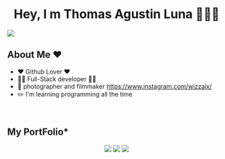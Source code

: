 <div align="center">
<h1 align="center">Hey, I m <B>Thomas Agustin Luna</B> 👋👋👋</h1>
</div>
<img src="https://i.imgur.com/weNbhGZ.png">



## About Me ❤️

- ❤️ Github Lover ❤️
- 👨‍💻 Full-Stack developer 👨‍💻
- 🎥 photographer and filmmaker https://www.instagram.com/wizzaix/
- ✏️ I'm learning programming all the time
<br>

## My PortFolio*
<div align="center">

<img src="https://ibb.co/FzFxqvc">
<img src="https://ibb.co/Y2tPPF1">
<img src="https://ibb.co/svzT95g">

</div>



